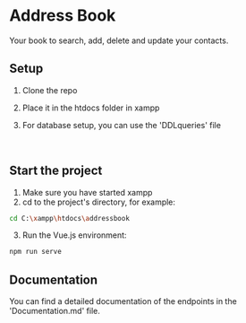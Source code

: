# Address Book
Your book to search, add, delete and update your contacts.



## Setup

1. Clone the repo

2. Place it in the htdocs folder in xampp 

3. For database setup, you can use the 'DDLqueries' file

   ​

## Start the project
1. Make sure you have started xampp 
2. cd to the project's directory, for example:
```bash
cd C:\xampp\htdocs\addressbook
```
3. Run the Vue.js environment:

```bash
npm run serve
```



## Documentation

You can find a detailed documentation of the endpoints in the 'Documentation.md' file. 